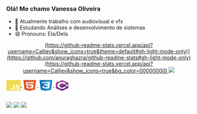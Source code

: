 ### Olá! Me chamo Vanessa Oliveira

- 🔭 Atualmente trabalho com audiovisual e vfx
- 🌱 Estudando Análises e desenvolvimento de sistemas
- 😄 Pronouns: Ela/Dela

<div align="center">
  <a href="https://github.com/Calliev">
  (https://github-readme-stats.vercel.app/api?username=Calliev&show_icons=true&theme=default#gh-light-mode-only)](https://github.com/anuraghazra/github-readme-stats#gh-light-mode-only)
    (https://github-readme-stats.vercel.app/api?username=Calliev&show_icons=true&bg_color=00000000)
  <img height="150em" src="https://github-readme-stats.vercel.app/api/top-langs/?username=Calliev&layout=compact&langs_count=7&theme=bear"/>
</div>
  
  <div style="display: inline_block"><br>
  <img align="center" alt="Js" height="30" width="40" src="https://raw.githubusercontent.com/devicons/devicon/master/icons/javascript/javascript-plain.svg">
  <img align="center" alt="HTML" height="30" width="40" src="https://raw.githubusercontent.com/devicons/devicon/master/icons/html5/html5-original.svg">
  <img align="center" alt="CSS" height="30" width="40" src="https://raw.githubusercontent.com/devicons/devicon/master/icons/css3/css3-original.svg">
  <img align="center" alt="Csharp" height="30" width="40" src="https://raw.githubusercontent.com/devicons/devicon/master/icons/csharp/csharp-original.svg">
</div>
  
##
  
  <div> 
  <a href="https://instagram.com/poxavidavan" target="_blank"><img src="https://img.shields.io/badge/-Instagram-%23E4405F?style=for-the-badge&logo=instagram&logoColor=white" target="_blank"></a>
  <a href = "mailto:vanessa.abmkt@gmail.com"><img src="https://img.shields.io/badge/-Gmail-%23333?style=for-the-badge&logo=gmail&logoColor=white" target="_blank"></a>
  <a href="https://www.linkedin.com/in/vanessa-oliveira-6a9172232/" target="_blank"><img src="https://img.shields.io/badge/-LinkedIn-%230077B5?style=for-the-badge&logo=linkedin&logoColor=white" target="_blank"></a> 
</div>
  
